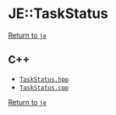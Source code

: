 # JE::TaskStatus

[Return to `je`](/docs/je.md)

## C++

- [`TaskStatus.hpp`](/src/je/TaskStatus.hpp)
- [`TaskStatus.cpp`](/src/je/TaskStatus.cpp)

[Return to `je`](/docs/je.md)